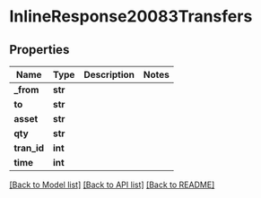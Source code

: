 # InlineResponse20083Transfers

## Properties
Name | Type | Description | Notes
------------ | ------------- | ------------- | -------------
**_from** | **str** |  | 
**to** | **str** |  | 
**asset** | **str** |  | 
**qty** | **str** |  | 
**tran_id** | **int** |  | 
**time** | **int** |  | 

[[Back to Model list]](../README.md#documentation-for-models) [[Back to API list]](../README.md#documentation-for-api-endpoints) [[Back to README]](../README.md)

